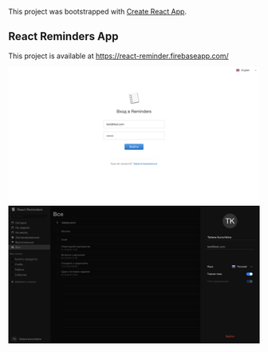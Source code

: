 This project was bootstrapped with [Create React App](https://github.com/facebook/create-react-app).

## React Reminders App

This project is available at https://react-reminder.firebaseapp.com/

<img src="./preview/1.png" />

<img src="./preview/2.png" />
